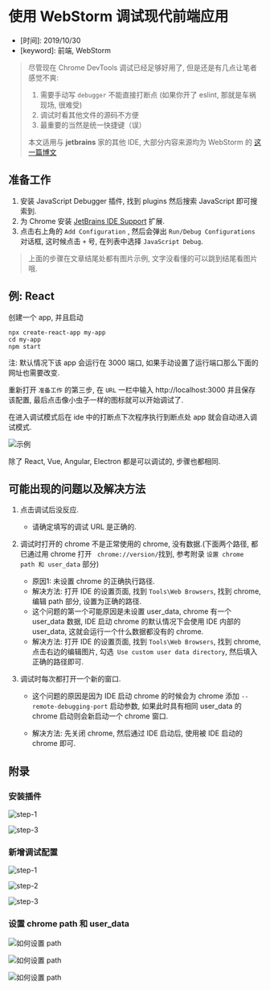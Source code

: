 # 使用 WebStorm 调试现代前端应用

* \[时间\]: 2019/10/30
* \[keyword\]: 前端, WebStorm



> 尽管现在 Chrome DevTools 调试已经足够好用了, 但是还是有几点让笔者感觉不爽:
>
> 1. 需要手动写 `debugger` 不能直接打断点 (如果你开了 eslint, 那就是车祸现场, 很难受)
> 2. 调试时看其他文件的源码不方便
> 3. 最重要的当然是统一快捷键（误）
>
> 本文适用与  **jetbrains** 家的其他 IDE, 大部分内容来源均为 WebStorm 的 [这一篇博文]( https://blog.jetbrains.com/webstorm/2018/01/how-to-debug-with-webstorm/ )



## 准备工作

1. 安装 JavaScript Debugger 插件, 找到 plugins 然后搜索 JavaScript 即可搜索到.
2. 为 Chrome 安装 [JetBrains IDE Support]( https://chrome.google.com/webstore/detail/jetbrains-ide-support/hmhgeddbohgjknpmjagkdomcpobmllji ) 扩展.
3. 点击右上角的 `Add Configuration` , 然后会弹出 `Run/Debug Configurations` 对话框, 这时候点击 `+` 号, 在列表中选择 `JavaScript Debug`.



> 上面的步骤在文章结尾处都有图片示例, 文字没看懂的可以跳到结尾看图片哦.



## 例: React

创建一个 app, 并且启动

```
npx create-react-app my-app
cd my-app
npm start
```

注: 默认情况下该 app 会运行在 3000 端口, 如果手动设置了运行端口那么下面的网址也需要改变.

重新打开 `准备工作` 的第三步, 在 `URL` 一栏中输入  http://localhost:3000 并且保存该配置, 最后点击像小虫子一样的图标就可以开始调试了.

在进入调试模式后在 ide 中的打断点下次程序执行到断点处 app 就会自动进入调试模式.

![示例](https://raw.githubusercontent.com/MonchiLin/modern-magic/master/blog/assets/auto-debugger-1.png)



除了 React, Vue, Angular, Electron 都是可以调试的, 步骤也都相同.



## 可能出现的问题以及解决方法

1. 点击调试后没反应.

   * 请确定填写的调试 URL 是正确的.

2. 调试时打开的 chrome 不是正常使用的 chrome, 没有数据.(下面两个路径, 都已通过用 chrome 打开 ` chrome://version/`找到, 参考附录 `设置 chrome path 和 user_data` 部分)

   * 原因1: 未设置 chrome 的正确执行路径.
   * 解决方法: 打开 IDE 的设置页面, 找到 `Tools\Web Browsers`, 找到 chrome, 编辑 path 部分, 设置为正确的路径.
   * 这个问题的第一个可能原因是未设置 user_data, chrome 有一个 user_data 数据, IDE 启动 chrome 的默认情况下会使用 IDE 内部的 user_data, 这就会运行一个什么数据都没有的 chrome.
   * 解决方法: 打开 IDE 的设置页面, 找到 `Tools\Web Browsers`, 找到 chrome, 点击右边的编辑图片, 勾选` Use custom user data directory`, 然后填入正确的路径即可.

3. 调试时每次都打开一个新的窗口.

   * 这个问题的原因是因为 IDE 启动 chrome 的时候会为 chrome 添加 ` --remote-debugging-port `  启动参数, 如果此时具有相同 user_data 的 chrome 启动则会新启动一个 chrome 窗口.

   * 解决方法: 先关闭 chrome, 然后通过 IDE 启动后, 使用被 IDE 启动的 chrome 即可.








## 附录



### 安装插件

![step-1]( https://raw.githubusercontent.com/MonchiLin/modern-magic/master/blog/assets/install-ide-plugins-step-1.png )

![step-3](https://raw.githubusercontent.com/MonchiLin/modern-magic/master/blog/assets/install-ide-plugins-step-2.png)



### 新增调试配置

![step-1]( https://raw.githubusercontent.com/MonchiLin/modern-magic/master/blog/assets/create-ide-configuration-1.png )

![step-2]( https://raw.githubusercontent.com/MonchiLin/modern-magic/master/blog/assets/create-ide-configuration-2.png )

![step-3]( https://raw.githubusercontent.com/MonchiLin/modern-magic/master/blog/assets/create-ide-configuration-3.png )



### 设置 chrome path 和 user_data

![如何设置 path]( https://raw.githubusercontent.com/MonchiLin/modern-magic/master/blog/assets/set-chrome-user_data_and_path-1.png )

![如何设置 path]( https://raw.githubusercontent.com/MonchiLin/modern-magic/master/blog/assets/set-chrome-user_data_and_path-2.png )

![如何设置 path]( https://raw.githubusercontent.com/MonchiLin/modern-magic/master/blog/assets/set-chrome-user_data_and_path-3.png )